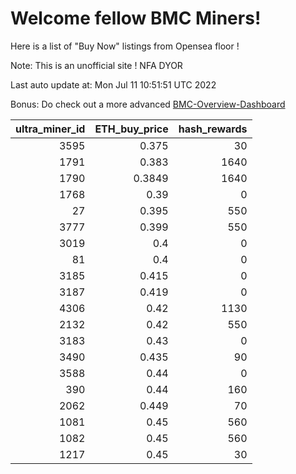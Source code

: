 # Welcome fellow BMC Miners!
Here is a list of "Buy Now" listings from Opensea floor !

Note: This is an unofficial site ! NFA DYOR

Last auto update at: Mon Jul 11 10:51:51 UTC 2022

Bonus: Do check out a more advanced [BMC-Overview-Dashboard](https://dune.com/defifunk/BMC-Overview-Dashboard)


|   ultra_miner_id |   ETH_buy_price |   hash_rewards |
|-----------------:|----------------:|---------------:|
|             3595 |          0.375  |             30 |
|             1791 |          0.383  |           1640 |
|             1790 |          0.3849 |           1640 |
|             1768 |          0.39   |              0 |
|               27 |          0.395  |            550 |
|             3777 |          0.399  |            550 |
|             3019 |          0.4    |              0 |
|               81 |          0.4    |              0 |
|             3185 |          0.415  |              0 |
|             3187 |          0.419  |              0 |
|             4306 |          0.42   |           1130 |
|             2132 |          0.42   |            550 |
|             3183 |          0.43   |              0 |
|             3490 |          0.435  |             90 |
|             3588 |          0.44   |              0 |
|              390 |          0.44   |            160 |
|             2062 |          0.449  |             70 |
|             1081 |          0.45   |            560 |
|             1082 |          0.45   |            560 |
|             1217 |          0.45   |             30 |